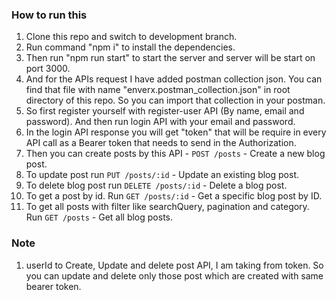 ### How to run this
1. Clone this repo and switch to development branch.
2. Run command "npm i" to install the dependencies.
3. Then run "npm run start" to start the server and server will be start on port 3000.
4. And for the APIs request I have added postman collection json. You can find that file with name "enverx.postman_collection.json" in root directory of this repo. So you can import that collection in your postman.
5. So first register yourself with register-user API (By name, email and password). And then run login API with your email and password.
6. In the login API response you will get "token" that will be require in every API call as a Bearer token that needs to send in the Authorization.
7. Then you can create posts by this API - `POST /posts` - Create a new blog post.
8. To update post run `PUT /posts/:id` - Update an existing blog post.
9. To delete blog post run `DELETE /posts/:id` - Delete a blog post.
10. To get a post by id. Run `GET /posts/:id` - Get a specific blog post by ID.
11. To get all posts with filter like searchQuery, pagination and category. Run `GET /posts` - Get all blog posts.

### Note
1. userId to Create, Update and delete post API, I am taking from token. So you can update and delete only those post which are created with same bearer token.
